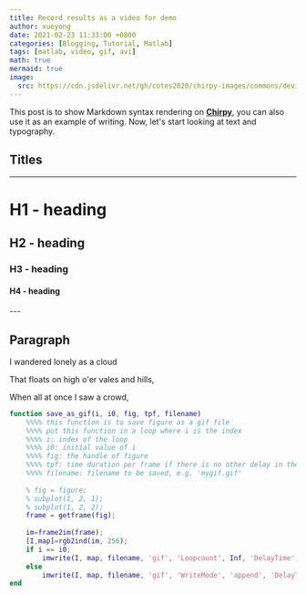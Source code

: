 ```yaml
---
title: Record results as a video for demo
author: xueyong
date: 2021-02-23 11:33:00 +0800
categories: [Blogging, Tutorial, Matlab]
tags: [matlab, video, gif, avi]
math: true
mermaid: true
image:
  src: https://cdn.jsdelivr.net/gh/cotes2020/chirpy-images/commons/devices-mockup.png
---
```


This post is to show Markdown syntax rendering on [**Chirpy**](https://github.com/cotes2020/jekyll-theme-chirpy/fork), you can also use it as an example of writing. Now, let's start looking at text and typography.


## Titles
---
# H1 - heading

<h2 data-toc-skip>H2 - heading</h2>

<h3 data-toc-skip>H3 - heading</h3>

<h4>H4 - heading</h4>
---
<br>

## Paragraph

I wandered lonely as a cloud

That floats on high o'er vales and hills,

When all at once I saw a crowd,

```matlab
function save_as_gif(i, i0, fig, tpf, filename)
	%%%% this function is to save figure as a gif file
	%%%% put this function in a loop where i is the index
	%%%% i: index of the loop
	%%%% i0: initial value of i
	%%%% fig: the handle of figure
	%%%% tpf: time duration per frame if there is no other delay in the loop, e.g. 0.3
	%%%% filename: filename to be saved, e.g. 'mygif.gif'
	
	% fig = figure;
	% subplot(1, 2, 1);
	% subplot(1, 2, 2);
	frame = getframe(fig);
	
	im=frame2im(frame);
	[I,map]=rgb2ind(im, 256);
	if i == i0;
	    imwrite(I, map, filename, 'gif', 'Loopcount', Inf, 'DelayTime', tpf);%其中Loopcount设置为Inf可以让这个动画无限播放下去
	else
	    imwrite(I, map, filename, 'gif', 'WriteMode', 'append', 'DelayTime', tpf);
end
```


